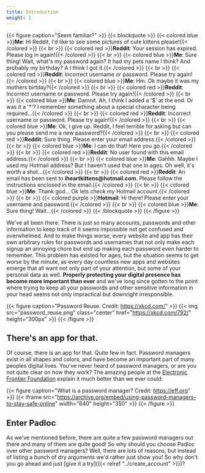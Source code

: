 ```yaml
---
title: Introduction
weight: 1
---
```


{{< figure caption="Seem familiar?" >}}
{{< blockquote >}}
{{< colored blue >}}**Me**: Hi Reddit, I'd like to see some pictures of cute kittens please!{{< /colored >}}
{{< br >}}
{{< colored red >}}**Reddit**: Your session has expired. Please log in again!{{< /colored >}}
{{< br >}}
{{< colored blue >}}**Me**: Sure thing! Wait, what's my password again? It had my pets name I think? And probably my birthday? A I think I got it.{{< /colored >}}
{{< br >}}
{{< colored red >}}**Reddit**: Incorrect username or password. Please try again!{{< /colored >}}
{{< br >}}
{{< colored blue >}}**Me**: Hm. Ok maybe it was my mothers birtday?{{< /colored >}}
{{< br >}}
{{< colored red >}}**Reddit**: Incorrect username or password. Please try again!{{< /colored >}}
{{< br >}}
{{< colored blue >}}**Me**: Damnit. Ah, I think I added a '\$' at the end. Or was it a '\*'? I remember something about a special character being required...{{< /colored >}}
{{< br >}}
{{< colored red >}}**Reddit**: Incorrect username or password. Please try again!{{< /colored >}}
{{< br >}}
{{< colored blue >}}**Me**: Ok, I give up. Reddit, I feel terrible for asking but can you please send me a new password?{{< /colored >}}
{{< br >}}
{{< colored red >}}**Reddit**: Sure thing. Please enter your email address.{{< /colored >}}
{{< br >}}
{{< colored blue >}}**Me**: I can do that! Here you go.{{< /colored >}}
{{< br >}}
{{< colored red >}}**Reddit**: No user found with this email address.{{< /colored >}}
{{< br >}}
{{< colored blue >}}**Me**: Gahhh. Maybe I used my Hotmail address? But I haven't used that one in ages. Oh well, it's worth a shot...{{< /colored >}}
{{< br >}}
{{< colored red >}}**Reddit**: An email has been sent to **iheartkittens\@hotmail.com**. Please follow the instructions enclosed in the email.{{< /colored >}}
{{< br >}}
{{< colored blue >}}**Me**: Thank god... Ok lets check my Hotmail account.{{< /colored >}}
{{< br >}}
{{< colored purple >}}**Hotmail**: Hi there! Please enter your username and password.{{< /colored >}}
{{< br >}}
{{< colored blue >}}**Me**: Sure thing! Wait...{{< /colored >}}
{{< /blockquote >}}
{{< /figure >}}

We've all been there. There is just so many accounts, passwords and other information to keep track of
it seems impossible not get confused and overwhelmed. And to make things worse, every website and app has
their own arbitrary rules for passwords and usernames that not only make each signup an annoying chore but
end up making each password even harder to remember. This problem has existed for ages, but the situation
seems to get worse by the minute, as every day countless new apps and websites emerge that all want not only
part of your attention, but some of your personal data as well. **Properly protecting your digital presence
has become more important than ever** and we've long since gotten to the point where trying to keep
all your passwords and other sensitive information in your head seems not only impractical but downright
irresponsible.

{{< figure caption="Password Reuse. Credit: https://xkcd.com/" >}}
{{< img src="password_reuse.png" class="center" href="https://xkcd.com/792/" height="300px" >}}
{{< /figure >}}

## There's an app for that.

Of course, there is an app for that. Quite few in fact. Password managers exist
in all shapes and colors, and have become an important part of many peoples
digital lives. You've never heard of password managers, or are you not quite
clear on how they work? The amazing people at the [Electronic Frontier
Foundation](https://ssd.eff.org/en/module/animated-overview-using-password-managers-stay-safe-online)
explain it much better than we ever could:

{{< figure caption="What is a password manager? Credit: https://eff.org" >}}
{{< iframe src="https://archive.org/embed/using-password-managers-to-stay-safe-online" width="640" height="350" >}}
{{< /figure >}}

## Enter Padloc

As we've mentioned before, there are quite a few password managers out there
and many of them are quite good! So why should you choose Padloc over other
password managers? Well, there are lots of reasons, but instead of listing a bunch
of dry arguments we'd rather just show you! So why don't you go ahead and just
[give it a try]({{< relref "../create_account" >}})?
